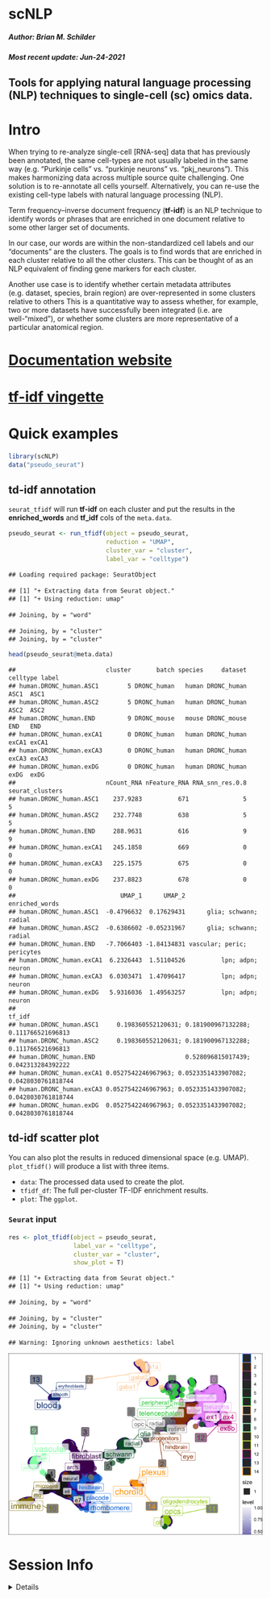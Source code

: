 scNLP
================
<h5>
Author: <i>Brian M. Schilder</i>
</h5>
<h5>
Most recent update: <i>Jun-24-2021</i>
</h5>

## Tools for applying natural language processing (NLP) techniques to single-cell (sc) omics data.

# Intro

When trying to re-analyze single-cell \[RNA-seq\] data that has
previously been annotated, the same cell-types are not usually labeled
in the same way (e.g. “Purkinje cells” vs. “purkinje neurons”
vs. “pkj\_neurons”). This makes harmonizing data across multiple source
quite challenging. One solution is to re-annotate all cells yourself.
Alternatively, you can re-use the existing cell-type labels with natural
language processing (NLP).

Term frequency–inverse document frequency (**tf-idf**) is an NLP
technique to identify words or phrases that are enriched in one document
relative to some other larger set of documents.

In our case, our words are within the non-standardized cell labels and
our “documents” are the clusters. The goals is to find words that are
enriched in each cluster relative to all the other clusters. This can be
thought of as an NLP equivalent of finding gene markers for each
cluster.

Another use case is to identify whether certain metadata attributes
(e.g. dataset, species, brain region) are over-represented in some
clusters relative to others This is a quantitative way to assess
whether, for example, two or more datasets have successfully been
integrated (i.e. are well-“mixed”), or whether some clusters are more
representative of a particular anatomical region.

# [Documentation website](https://neurogenomics.github.io/scNLP/)

# [tf-idf vingette](https://neurogenomics.github.io/scNLP/articles/tf-idf.html)

# Quick examples

``` r
library(scNLP) 
data("pseudo_seurat")
```

## td-idf annotation

`seurat_tfidf` will run **tf-idf** on each cluster and put the results
in the **enriched\_words** and **tf\_idf** cols of the `meta.data`.

``` r
pseudo_seurat <- run_tfidf(object = pseudo_seurat,
                           reduction = "UMAP",
                           cluster_var = "cluster",
                           label_var = "celltype") 
```

    ## Loading required package: SeuratObject

    ## [1] "+ Extracting data from Seurat object."
    ## [1] "+ Using reduction: umap"

    ## Joining, by = "word"

    ## Joining, by = "cluster"
    ## Joining, by = "cluster"

``` r
head(pseudo_seurat@meta.data)
```

    ##                         cluster       batch species     dataset celltype label
    ## human.DRONC_human.ASC1        5 DRONC_human   human DRONC_human     ASC1  ASC1
    ## human.DRONC_human.ASC2        5 DRONC_human   human DRONC_human     ASC2  ASC2
    ## human.DRONC_human.END         9 DRONC_mouse   mouse DRONC_mouse      END   END
    ## human.DRONC_human.exCA1       0 DRONC_human   human DRONC_human    exCA1 exCA1
    ## human.DRONC_human.exCA3       0 DRONC_human   human DRONC_human    exCA3 exCA3
    ## human.DRONC_human.exDG        0 DRONC_human   human DRONC_human     exDG  exDG
    ##                         nCount_RNA nFeature_RNA RNA_snn_res.0.8 seurat_clusters
    ## human.DRONC_human.ASC1    237.9283          671               5               5
    ## human.DRONC_human.ASC2    232.7748          638               5               5
    ## human.DRONC_human.END     288.9631          616               9               9
    ## human.DRONC_human.exCA1   245.1858          669               0               0
    ## human.DRONC_human.exCA3   225.1575          675               0               0
    ## human.DRONC_human.exDG    237.8823          678               0               0
    ##                             UMAP_1      UMAP_2             enriched_words
    ## human.DRONC_human.ASC1  -0.4796632  0.17629431      glia; schwann; radial
    ## human.DRONC_human.ASC2  -0.6386602 -0.05231967      glia; schwann; radial
    ## human.DRONC_human.END   -7.7066403 -1.84134831 vascular; peric; pericytes
    ## human.DRONC_human.exCA1  6.2326443  1.51104526          lpn; adpn; neuron
    ## human.DRONC_human.exCA3  6.0303471  1.47096417          lpn; adpn; neuron
    ## human.DRONC_human.exDG   5.9316036  1.49563257          lpn; adpn; neuron
    ##                                                                             tf_idf
    ## human.DRONC_human.ASC1     0.198360552120631; 0.181900967132288; 0.111766521696813
    ## human.DRONC_human.ASC2     0.198360552120631; 0.181900967132288; 0.111766521696813
    ## human.DRONC_human.END                         0.528096815017439; 0.042313284392222
    ## human.DRONC_human.exCA1 0.0527542246967963; 0.0523351433907082; 0.0428030761818744
    ## human.DRONC_human.exCA3 0.0527542246967963; 0.0523351433907082; 0.0428030761818744
    ## human.DRONC_human.exDG  0.0527542246967963; 0.0523351433907082; 0.0428030761818744

## td-idf scatter plot

You can also plot the results in reduced dimensional space (e.g. UMAP).
`plot_tfidf()` will produce a list with three items.

-   `data`: The processed data used to create the plot.
-   `tfidf_df`: The full per-cluster TF-IDF enrichment results.
-   `plot`: The `ggplot`.

### `Seurat` input

``` r
res <- plot_tfidf(object = pseudo_seurat, 
                  label_var = "celltype", 
                  cluster_var = "cluster", 
                  show_plot = T)
```

    ## [1] "+ Extracting data from Seurat object."
    ## [1] "+ Using reduction: umap"

    ## Joining, by = "word"

    ## Joining, by = "cluster"
    ## Joining, by = "cluster"

    ## Warning: Ignoring unknown aesthetics: label

![](README_files/figure-gfm/unnamed-chunk-3-1.png)<!-- -->

# Session Info

<details>

``` r
utils::sessionInfo()
```

    ## R version 4.1.0 (2021-05-18)
    ## Platform: x86_64-apple-darwin17.0 (64-bit)
    ## Running under: macOS Big Sur 10.16
    ## 
    ## Matrix products: default
    ## BLAS:   /Library/Frameworks/R.framework/Versions/4.1/Resources/lib/libRblas.dylib
    ## LAPACK: /Library/Frameworks/R.framework/Versions/4.1/Resources/lib/libRlapack.dylib
    ## 
    ## locale:
    ## [1] en_GB.UTF-8/en_GB.UTF-8/en_GB.UTF-8/C/en_GB.UTF-8/en_GB.UTF-8
    ## 
    ## attached base packages:
    ## [1] stats     graphics  grDevices utils     datasets  methods   base     
    ## 
    ## other attached packages:
    ## [1] ggplot2_3.3.4      tidytext_0.3.1     SeuratObject_4.0.2 scNLP_0.1.0       
    ## 
    ## loaded via a namespace (and not attached):
    ##  [1] ggrepel_0.9.1      Rcpp_1.0.6         mvtnorm_1.1-2      lattice_0.20-44   
    ##  [5] class_7.3-19       assertthat_0.2.1   digest_0.6.27      utf8_1.2.1        
    ##  [9] R6_2.5.0           evaluate_0.14      rootSolve_1.8.2.1  e1071_1.7-7       
    ## [13] highr_0.9          pillar_1.6.1       rlang_0.4.11       Exact_2.1         
    ## [17] rstudioapi_0.13    data.table_1.14.0  Matrix_1.3-4       rmarkdown_2.9     
    ## [21] labeling_0.4.2     stringr_1.4.0      munsell_0.5.0      proxy_0.4-26      
    ## [25] compiler_4.1.0     janeaustenr_0.1.5  xfun_0.24          pkgconfig_2.0.3   
    ## [29] DescTools_0.99.42  htmltools_0.5.1.1  tidyselect_1.1.1   tibble_3.1.2      
    ## [33] lmom_2.8           expm_0.999-6       fansi_0.5.0        crayon_1.4.1      
    ## [37] dplyr_1.0.7        withr_2.4.2        MASS_7.3-54        SnowballC_0.7.0   
    ## [41] grid_4.1.0         gtable_0.3.0       lifecycle_1.0.0    DBI_1.1.1         
    ## [45] magrittr_2.0.1     scales_1.1.1       tokenizers_0.2.1   pals_1.7          
    ## [49] gld_2.6.2          stringi_1.6.2      farver_2.1.0       mapproj_1.2.7     
    ## [53] ellipsis_0.3.2     generics_0.1.0     vctrs_0.3.8        boot_1.3-28       
    ## [57] RColorBrewer_1.1-2 tools_4.1.0        dichromat_2.0-0    glue_1.4.2        
    ## [61] purrr_0.3.4        maps_3.3.0         yaml_2.2.1         colorspace_2.0-2  
    ## [65] isoband_0.2.4      knitr_1.33

</details>
